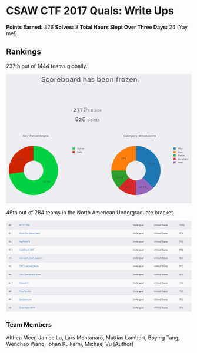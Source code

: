 # CSAW CTF 2017 Quals: Write Ups

**Points Earned:** 826
**Solves:** 8
**Total Hours Slept Over Three Days:** 24 (Yay me!)

## Rankings
237th out of 1444 teams globally.

![Screenshot](Global.PNG)

46th out of 284 teams in the North American Undergraduate bracket.

![Screenshot](NA.PNG)

### Team Members
Althea Meer,
Janice Lu,
Lars Montanaro,
Mattias Lambert,
Boying Tang,
Wenchao Wang,
Ibhan Kulkarni,
Michael Vu [Author]
